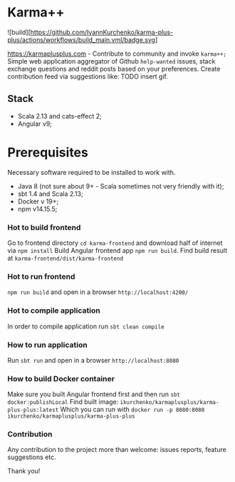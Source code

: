 # Karma++
![build][https://github.com/IvannKurchenko/karma-plus-plus/actions/workflows/build_main.yml/badge.svg]

https://karmaplusplus.com - Contribute to community and invoke `karma++;`
Simple web application aggregator of Github `help-wanted` issues, stack exchange questions and reddit posts based on your preferences.
Create contribution feed via suggestions like:
TODO insert gif.

## Stack
- Scala 2.13 and cats-effect 2;
- Angular v9;

# Prerequisites
Necessary software required to be installed to work with.

- Java 8 (not sure about 9+ - Scala sometimes not very friendly with it);
- sbt 1.4 and Scala 2.13;
- Docker v 19+;
- npm v14.15.5;

### Hot to build frontend
Go to frontend directory `cd karma-frontend` and download half of internet via `npm install`
Build Angular frontend app `npm run build`. Find build result at `karma-frontend/dist/karma-frontend`

### Hot to run frontend
`npm run build`  and open in a browser `http://localhost:4200/`

### Hot to compile application
In order to compile application run `sbt clean compile`  

### How to run application
Run `sbt run` and open in a browser `http://localhost:8080`

### How to build Docker container
Make sure you built Angular frontend first and then run `sbt docker:publishLocal`
Find built image: `ikurchenko/karmaplusplus/karma-plus-plus:latest`
Which you can run with `docker run -p 8080:8080 ikurchenko/karmaplusplus/karma-plus-plus`

### Contribution
Any contribution to the project more than welcome: issues reports, feature suggestions etc.

Thank you!